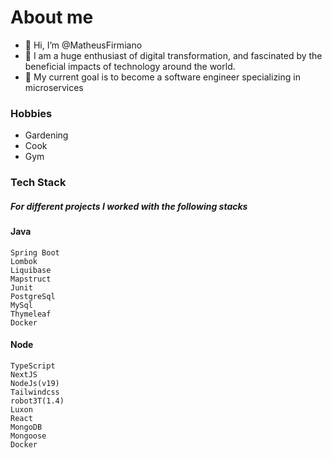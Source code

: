 # About me
- 👋  Hi, I’m @MatheusFirmiano
- 👀 I am a huge enthusiast of digital transformation, and fascinated by the beneficial impacts of technology around the world. 
- 🌱 My current goal is to become a software engineer specializing in microservices

### Hobbies
- Gardening
- Cook
- Gym

### Tech Stack
##### For different projects ​​I worked with the following stacks
#### Java
```
Spring Boot
Lombok
Liquibase
Mapstruct
Junit
PostgreSql
MySql
Thymeleaf
Docker
```

#### Node
```
TypeScript
NextJS
NodeJs(v19)
Tailwindcss
robot3T(1.4)
Luxon
React
MongoDB
Mongoose
Docker
```

